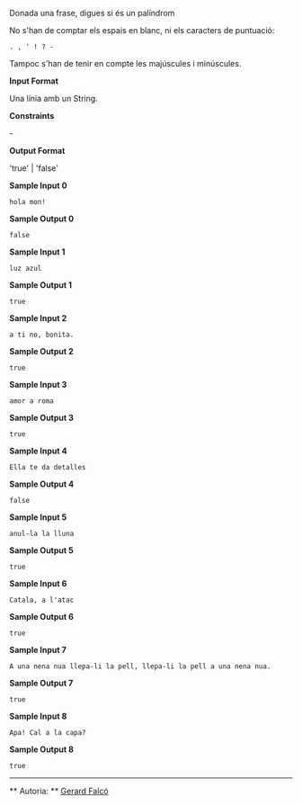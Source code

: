 Donada una frase, digues si és un palíndrom

No s'han de comptar els espais en blanc, ni els caracters de puntuació:

    . , ' ! ? -

Tampoc s'han de tenir en compte les majúscules i minúscules.

**Input Format**

Una línia amb un String.

**Constraints**

\-

**Output Format**

'true' | 'false'

**Sample Input 0**

    hola mon!

**Sample Output 0**

    false

**Sample Input 1**

    luz azul

**Sample Output 1**

    true

**Sample Input 2**

    a ti no, bonita.

**Sample Output 2**

    true

**Sample Input 3**

    amor a roma

**Sample Output 3**

    true

**Sample Input 4**

    Ella te da detalles

**Sample Output 4**

    false

**Sample Input 5**

    anul-la la lluna

**Sample Output 5**

    true

**Sample Input 6**

    Catala, a l'atac

**Sample Output 6**

    true

**Sample Input 7**

    A una nena nua llepa-li la pell, llepa-li la pell a una nena nua.

**Sample Output 7**

    true

**Sample Input 8**

    Apa! Cal a la capa?

**Sample Output 8**

    true

----------

** Autoria: **
[Gerard Falcó](https://github.com/gerardfp)
